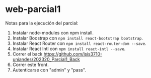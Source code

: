 # web-parcial1

Notas para la ejecución del parcial:
1. Instalar node-modules con npm install.
2. Instalar Boostrap con `npm install react-bootstrap bootstrap`.
3. Instalar React Router con `npm install react-router-dom --save`.
4. Instalar React Intl con `npm install react-intl --save`.
5. Correr el back https://github.com/isis3710-uniandes/202320_Parcial1_Back
6. Correr este front.
7. Autenticarse con "admin" y "pass".
